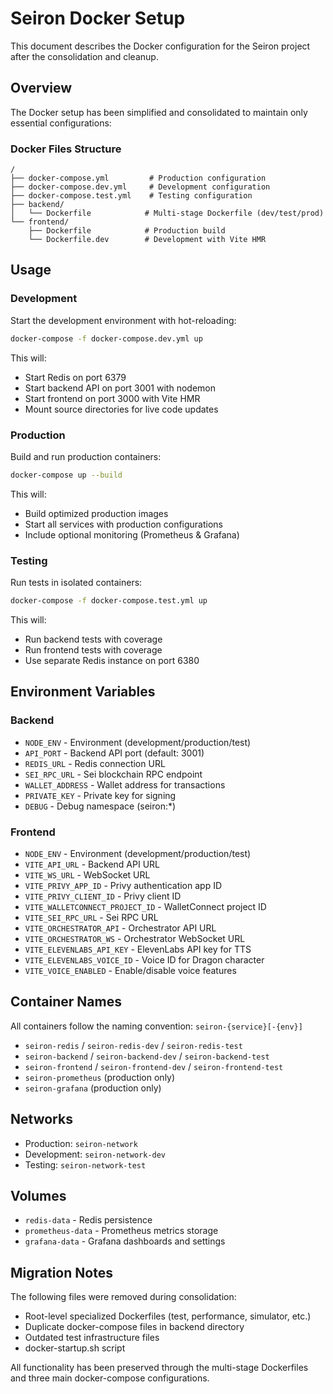 # Seiron Docker Setup

This document describes the Docker configuration for the Seiron project after the consolidation and cleanup.

## Overview

The Docker setup has been simplified and consolidated to maintain only essential configurations:

### Docker Files Structure

```
/
├── docker-compose.yml         # Production configuration
├── docker-compose.dev.yml     # Development configuration
├── docker-compose.test.yml    # Testing configuration
├── backend/
│   └── Dockerfile            # Multi-stage Dockerfile (dev/test/prod)
└── frontend/
    ├── Dockerfile            # Production build
    └── Dockerfile.dev        # Development with Vite HMR
```

## Usage

### Development

Start the development environment with hot-reloading:

```bash
docker-compose -f docker-compose.dev.yml up
```

This will:
- Start Redis on port 6379
- Start backend API on port 3001 with nodemon
- Start frontend on port 3000 with Vite HMR
- Mount source directories for live code updates

### Production

Build and run production containers:

```bash
docker-compose up --build
```

This will:
- Build optimized production images
- Start all services with production configurations
- Include optional monitoring (Prometheus & Grafana)

### Testing

Run tests in isolated containers:

```bash
docker-compose -f docker-compose.test.yml up
```

This will:
- Run backend tests with coverage
- Run frontend tests with coverage
- Use separate Redis instance on port 6380

## Environment Variables

### Backend
- `NODE_ENV` - Environment (development/production/test)
- `API_PORT` - Backend API port (default: 3001)
- `REDIS_URL` - Redis connection URL
- `SEI_RPC_URL` - Sei blockchain RPC endpoint
- `WALLET_ADDRESS` - Wallet address for transactions
- `PRIVATE_KEY` - Private key for signing
- `DEBUG` - Debug namespace (seiron:*)

### Frontend
- `NODE_ENV` - Environment (development/production/test)
- `VITE_API_URL` - Backend API URL
- `VITE_WS_URL` - WebSocket URL
- `VITE_PRIVY_APP_ID` - Privy authentication app ID
- `VITE_PRIVY_CLIENT_ID` - Privy client ID
- `VITE_WALLETCONNECT_PROJECT_ID` - WalletConnect project ID
- `VITE_SEI_RPC_URL` - Sei RPC URL
- `VITE_ORCHESTRATOR_API` - Orchestrator API URL
- `VITE_ORCHESTRATOR_WS` - Orchestrator WebSocket URL
- `VITE_ELEVENLABS_API_KEY` - ElevenLabs API key for TTS
- `VITE_ELEVENLABS_VOICE_ID` - Voice ID for Dragon character
- `VITE_VOICE_ENABLED` - Enable/disable voice features

## Container Names

All containers follow the naming convention: `seiron-{service}[-{env}]`

- `seiron-redis` / `seiron-redis-dev` / `seiron-redis-test`
- `seiron-backend` / `seiron-backend-dev` / `seiron-backend-test`
- `seiron-frontend` / `seiron-frontend-dev` / `seiron-frontend-test`
- `seiron-prometheus` (production only)
- `seiron-grafana` (production only)

## Networks

- Production: `seiron-network`
- Development: `seiron-network-dev`
- Testing: `seiron-network-test`

## Volumes

- `redis-data` - Redis persistence
- `prometheus-data` - Prometheus metrics storage
- `grafana-data` - Grafana dashboards and settings

## Migration Notes

The following files were removed during consolidation:
- Root-level specialized Dockerfiles (test, performance, simulator, etc.)
- Duplicate docker-compose files in backend directory
- Outdated test infrastructure files
- docker-startup.sh script

All functionality has been preserved through the multi-stage Dockerfiles and three main docker-compose configurations.